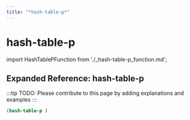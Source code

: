 ```yaml
---
title: "*hash-table-p*"
---
```


# hash-table-p

import HashTablePFunction from './_hash-table-p_function.md';

<HashTablePFunction />

## Expanded Reference: hash-table-p

:::tip
TODO: Please contribute to this page by adding explanations and examples
:::

```lisp
(hash-table-p )
```
